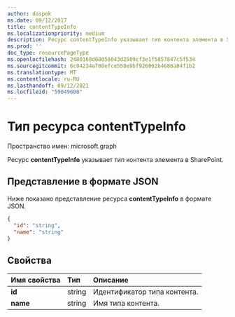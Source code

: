 ```yaml
---
author: daspek
ms.date: 09/12/2017
title: contentTypeInfo
ms.localizationpriority: medium
description: Ресурс contentTypeInfo указывает тип контента элемента в SharePoint.
ms.prod: ''
doc_type: resourcePageType
ms.openlocfilehash: 2480168d68056043d2509cf3e1f5857847c5f534
ms.sourcegitcommit: 6c04234af08efce558e9bf926062b4686a84f1b2
ms.translationtype: MT
ms.contentlocale: ru-RU
ms.lasthandoff: 09/12/2021
ms.locfileid: "59049608"
---
```

# <a name="contenttypeinfo-resource-type"></a>Тип ресурса contentTypeInfo

Пространство имен: microsoft.graph

Ресурс **contentTypeInfo** указывает тип контента элемента в SharePoint.

## <a name="json-representation"></a>Представление в формате JSON

Ниже показано представление ресурса **contentTypeInfo** в формате JSON.
<!-- { "blockType": "resource", "@odata.type": "microsoft.graph.contentTypeInfo", "@type.aka": "oneDrive.contentTypeFacet" } -->

```json
{
  "id": "string",
  "name": "string"
}
```

## <a name="properties"></a>Свойства

| Имя свойства     | Тип    | Описание
|:------------------|:--------|:----------------------------------------------------
| **id**            | string  | Идентификатор типа контента.
| **name**       | string  | Имя типа контента.

<!-- {
  "type": "#page.annotation",
  "description": "",
  "keywords": "",
  "section": "documentation",
  "tocPath": "Resources/ContentTypeInfo"
} -->

